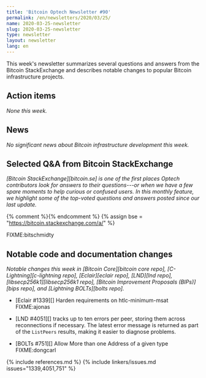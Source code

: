 ```yaml
---
title: 'Bitcoin Optech Newsletter #90'
permalink: /en/newsletters/2020/03/25/
name: 2020-03-25-newsletter
slug: 2020-03-25-newsletter
type: newsletter
layout: newsletter
lang: en
---
```

This week's newsletter summarizes several questions and answers from the
Bitcoin StackExchange and describes notable changes to popular Bitcoin
infrastructure projects.

## Action items

*None this week.*

## News

*No significant news about Bitcoin infrastructure development this week.*

## Selected Q&A from Bitcoin StackExchange

*[Bitcoin StackExchange][bitcoin.se] is one of the first places Optech
contributors look for answers to their questions---or when we have a
few spare moments to help curious or confused users.  In
this monthly feature, we highlight some of the top-voted questions and
answers posted since our last update.*

{% comment %}<!-- https://bitcoin.stackexchange.com/search?tab=votes&q=created%3a1m..%20is%3aanswer -->{%
endcomment %}
{% assign bse = "https://bitcoin.stackexchange.com/a/" %}

FIXME:bitschmidty

## Notable code and documentation changes

*Notable changes this week in [Bitcoin Core][bitcoin core repo],
[C-Lightning][c-lightning repo], [Eclair][eclair repo], [LND][lnd repo],
[libsecp256k1][libsecp256k1 repo], [Bitcoin Improvement Proposals
(BIPs)][bips repo], and [Lightning BOLTs][bolts repo].*

- [Eclair #1339][] Harden requirements on htlc-minimum-msat FIXME:ajonas

- [LND #4051][] tracks up to ten errors per peer, storing them across
  reconnections if necessary.  The latest error message is returned as
  part of the `ListPeers` results, making it easier to diagnose
  problems.

- [BOLTs #751][] Allow More than one Address of a given type FIXME:dongcarl

{% include references.md %}
{% include linkers/issues.md issues="1339,4051,751" %}
